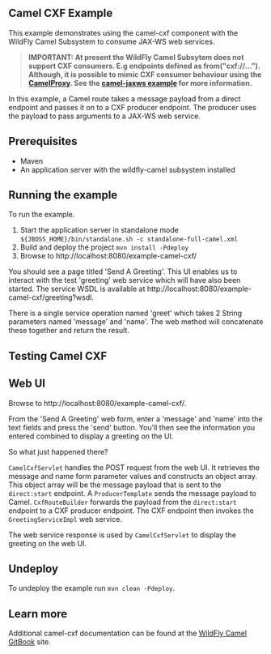 Camel CXF Example
-----------------

This example demonstrates using the camel-cxf component with the WildFly Camel Subsystem to consume JAX-WS web services.

> **IMPORTANT: At present the WildFly Camel Subsytem does not support CXF consumers. E.g endpoints defined as from("cxf://...").
Although, it is possible to mimic CXF consumer behaviour using the [CamelProxy](http://camel.apache.org/using-camelproxy.html).
See the [camel-jaxws example](../camel-jaxws/README.md) for more information.**

In this example, a Camel route takes a message payload from a direct endpoint and passes it on to a CXF producer endpoint. The producer uses the payload
to pass arguments to a JAX-WS web service.

Prerequisites
-------------

* Maven
* An application server with the wildfly-camel subsystem installed

Running the example
-------------------

To run the example.

1. Start the application server in standalone mode `${JBOSS_HOME}/bin/standalone.sh -c standalone-full-camel.xml`
2. Build and deploy the project `mvn install -Pdeploy`
3. Browse to http://localhost:8080/example-camel-cxf/

You should see a page titled 'Send A Greeting'. This UI enables us to interact with the test 'greeting' web service which will have also been
started. The service WSDL is available at http://localhost:8080/example-camel-cxf/greeting?wsdl.

There is a single service operation named 'greet' which takes 2 String parameters named 'message' and 'name'. The web method will concatenate these
together and return the result.

Testing Camel CXF
-----------------

Web UI
------

Browse to http://localhost:8080/example-camel-cxf/.

From the 'Send A Greeting' web form, enter a 'message' and 'name' into the text fields and press the 'send' button. You'll then
see the information you entered combined to display a greeting on the UI.

So what just happened there?

`CamelCxfServlet` handles the POST request from the web UI. It retrieves the message and name form parameter values and constructs an
object array. This object array will be the message payload that is sent to the `direct:start` endpoint. A `ProducerTemplate`
sends the message payload to Camel. `CxfRouteBuilder` forwards the payload from the `direct:start` endpoint to a CXF producer endpoint. The CXF endpoint
then invokes the `GreetingServiceImpl` web service.

The web service response is used by `CamelCxfServlet` to display the greeting on the web UI.

## Undeploy

To undeploy the example run `mvn clean -Pdeploy`.

## Learn more

Additional camel-cxf documentation can be found at the [WildFly Camel GitBook](http://wildflyext.gitbooks.io/wildfly-camel/content/javaee/jaxws.html
) site.
